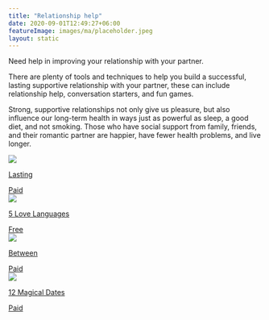 ```yaml
---
title: "Relationship help"
date: 2020-09-01T12:49:27+06:00
featureImage: images/ma/placeholder.jpeg
layout: static
---
```


Need help in improving your relationship with your partner.

There are plenty of tools and techniques to help you build a successful, lasting supportive relationship with your partner, these can include relationship help, conversation starters, and fun games.

Strong, supportive relationships not only give us pleasure, but also influence our long-term health in ways just as powerful as sleep, a good diet, and not smoking. Those who have social support from family, friends, and their romantic partner are happier, have fewer health problems, and live longer.

<a class="ma-link" href="https://www.getlasting.com/"><div class="ma-card ma-card-Community"><div class="ma-icon"><img src ="/images/Icon-pound - community - opacity.svg"/></div><div class="ma-name"><p>Lasting</p></div><div class="ma-paid-text"><span>Paid</span></div></div></a><a class="ma-link" href="https://5lovelanguages.com/resources/app/"><div class="ma-card ma-card-Community"><div class="ma-icon"><img src ="/images/Icon-check - community - opacity.svg"/></div><div class="ma-name"><p>5 Love Languages</p></div><div class="ma-paid-text"><span>Free</span></div></div></a><a class="ma-link" href="https://between.us/"><div class="ma-card ma-card-Community"><div class="ma-icon"><img src ="/images/Icon-pound - community - opacity.svg"/></div><div class="ma-name"><p>Between</p></div><div class="ma-paid-text"><span>Paid</span></div></div></a><a class="ma-link" href="https://www.12magicaldates.com/reignite-marriage-relationship?r_done=1"><div class="ma-card ma-card-Community"><div class="ma-icon"><img src ="/images/Icon-pound - community - opacity.svg"/></div><div class="ma-name"><p>12 Magical Dates</p></div><div class="ma-paid-text"><span>Paid</span></div></div></a>  

<br/><br/>






